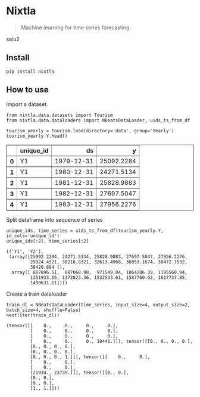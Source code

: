 # Nixtla
> Machine learning for time series forecasting.


salu2

## Install

`pip install nixtla`

## How to use

Import a dataset.

```
from nixtla.data.datasets import Tourism
from nixtla.data.dataloaders import NBeatsDataLoader, uids_ts_from_df

tourism_yearly = Tourism.load(directory='data', group='Yearly')
tourism_yearly.Y.head()
```




<div>
<style scoped>
    .dataframe tbody tr th:only-of-type {
        vertical-align: middle;
    }

    .dataframe tbody tr th {
        vertical-align: top;
    }

    .dataframe thead th {
        text-align: right;
    }
</style>
<table border="1" class="dataframe">
  <thead>
    <tr style="text-align: right;">
      <th></th>
      <th>unique_id</th>
      <th>ds</th>
      <th>y</th>
    </tr>
  </thead>
  <tbody>
    <tr>
      <th>0</th>
      <td>Y1</td>
      <td>1979-12-31</td>
      <td>25092.2284</td>
    </tr>
    <tr>
      <th>1</th>
      <td>Y1</td>
      <td>1980-12-31</td>
      <td>24271.5134</td>
    </tr>
    <tr>
      <th>2</th>
      <td>Y1</td>
      <td>1981-12-31</td>
      <td>25828.9883</td>
    </tr>
    <tr>
      <th>3</th>
      <td>Y1</td>
      <td>1982-12-31</td>
      <td>27697.5047</td>
    </tr>
    <tr>
      <th>4</th>
      <td>Y1</td>
      <td>1983-12-31</td>
      <td>27956.2276</td>
    </tr>
  </tbody>
</table>
</div>



Split dataframe into sequence of series

```
unique_ids, time_series = uids_ts_from_df(tourism_yearly.Y, id_cols='unique_id')
unique_ids[:2], time_series[:2]
```




    (('Y1', 'Y2'),
     (array([25092.2284, 24271.5134, 25828.9883, 27697.5047, 27956.2276,
             29924.4321, 30216.8321, 32613.4968, 36053.1674, 38472.7532,
             38420.894 ]),
      array([ 887896.51,  887068.98,  971549.04, 1064206.39, 1195560.94,
             1351933.55, 1372823.36, 1532533.61, 1587760.62, 1617737.85,
             1499631.11])))



Create a train dataloader

```
train_dl = NBeatsDataLoader(time_series, input_size=4, output_size=2, batch_size=4, shuffle=False)
next(iter(train_dl))
```




    (tensor([[    0.,     0.,     0.,     0.],
             [    0.,     0.,     0.,     0.],
             [    0.,     0.,     0.,     0.],
             [    0.,     0.,     0., 18441.]]), tensor([[0., 0., 0., 0.],
             [0., 0., 0., 0.],
             [0., 0., 0., 0.],
             [0., 0., 0., 1.]]), tensor([[    0.,     0.],
             [    0.,     0.],
             [    0.,     0.],
             [21934., 23739.]]), tensor([[0., 0.],
             [0., 0.],
             [0., 0.],
             [1., 1.]]))


